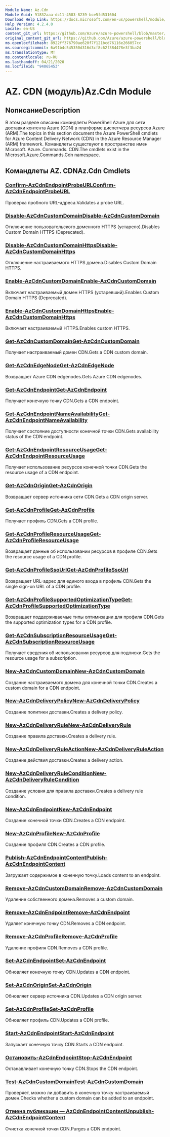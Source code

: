 ```yaml
---
Module Name: Az.Cdn
Module Guid: 91832aaa-dc11-4583-8239-bce5fd531604
Download Help Link: https://docs.microsoft.com/en-us/powershell/module/az.cdn
Help Version: 4.2.4.0
Locale: en-US
content_git_url: https://github.com/Azure/azure-powershell/blob/master/src/Cdn/Cdn/help/Az.Cdn.md
original_content_git_url: https://github.com/Azure/azure-powershell/blob/master/src/Cdn/Cdn/help/Az.Cdn.md
ms.openlocfilehash: 8922ff376790ae620f7f121bcd76116e266057cc
ms.sourcegitcommit: 6a91b4c545350d316d3cf8c62f384478e3f3ba24
ms.translationtype: MT
ms.contentlocale: ru-RU
ms.lasthandoff: 04/21/2020
ms.locfileid: "94065453"
---
```

# <span data-ttu-id="0c5d9-101">AZ. CDN (модуль)</span><span class="sxs-lookup"><span data-stu-id="0c5d9-101">Az.Cdn Module</span></span>
## <span data-ttu-id="0c5d9-102">Nописание</span><span class="sxs-lookup"><span data-stu-id="0c5d9-102">Description</span></span>
<span data-ttu-id="0c5d9-103">В этом разделе описаны командлеты PowerShell Azure для сети доставки контента Azure (CDN) в платформе диспетчера ресурсов Azure (ARM).</span><span class="sxs-lookup"><span data-stu-id="0c5d9-103">The topics in this section document the Azure PowerShell cmdlets for Azure Content Delivery Network (CDN) in the Azure Resource Manager (ARM) framework.</span></span> <span data-ttu-id="0c5d9-104">Командлеты существуют в пространстве имен Microsoft. Azure. Commands. CDN.</span><span class="sxs-lookup"><span data-stu-id="0c5d9-104">The cmdlets exist in the Microsoft.Azure.Commands.Cdn namespace.</span></span>

## <span data-ttu-id="0c5d9-105">Командлеты AZ. CDN</span><span class="sxs-lookup"><span data-stu-id="0c5d9-105">Az.Cdn Cmdlets</span></span>
### [<span data-ttu-id="0c5d9-106">Confirm-AzCdnEndpointProbeURL</span><span class="sxs-lookup"><span data-stu-id="0c5d9-106">Confirm-AzCdnEndpointProbeURL</span></span>](Confirm-AzCdnEndpointProbeURL.md)
<span data-ttu-id="0c5d9-107">Проверка пробного URL-адреса.</span><span class="sxs-lookup"><span data-stu-id="0c5d9-107">Validates a probe URL.</span></span>

### [<span data-ttu-id="0c5d9-108">Disable-AzCdnCustomDomain</span><span class="sxs-lookup"><span data-stu-id="0c5d9-108">Disable-AzCdnCustomDomain</span></span>](Disable-AzCdnCustomDomain.md)
<span data-ttu-id="0c5d9-109">Отключение пользовательского доменного HTTPS (устарело).</span><span class="sxs-lookup"><span data-stu-id="0c5d9-109">Disables Custom Domain HTTPS (Deprecated).</span></span>

### [<span data-ttu-id="0c5d9-110">Disable-AzCdnCustomDomainHttps</span><span class="sxs-lookup"><span data-stu-id="0c5d9-110">Disable-AzCdnCustomDomainHttps</span></span>](Disable-AzCdnCustomDomainHttps.md)
<span data-ttu-id="0c5d9-111">Отключение настраиваемого HTTPS домена.</span><span class="sxs-lookup"><span data-stu-id="0c5d9-111">Disables Custom Domain HTTPS.</span></span>

### [<span data-ttu-id="0c5d9-112">Enable-AzCdnCustomDomain</span><span class="sxs-lookup"><span data-stu-id="0c5d9-112">Enable-AzCdnCustomDomain</span></span>](Enable-AzCdnCustomDomain.md)
<span data-ttu-id="0c5d9-113">Включает настраиваемый домен HTTPS (устаревший).</span><span class="sxs-lookup"><span data-stu-id="0c5d9-113">Enables Custom Domain HTTPS (Deprecated).</span></span>

### [<span data-ttu-id="0c5d9-114">Enable-AzCdnCustomDomainHttps</span><span class="sxs-lookup"><span data-stu-id="0c5d9-114">Enable-AzCdnCustomDomainHttps</span></span>](Enable-AzCdnCustomDomainHttps.md)
<span data-ttu-id="0c5d9-115">Включает настраиваемый HTTPS.</span><span class="sxs-lookup"><span data-stu-id="0c5d9-115">Enables custom HTTPS.</span></span>

### [<span data-ttu-id="0c5d9-116">Get-AzCdnCustomDomain</span><span class="sxs-lookup"><span data-stu-id="0c5d9-116">Get-AzCdnCustomDomain</span></span>](Get-AzCdnCustomDomain.md)
<span data-ttu-id="0c5d9-117">Получает настраиваемый домен CDN.</span><span class="sxs-lookup"><span data-stu-id="0c5d9-117">Gets a CDN custom domain.</span></span>

### [<span data-ttu-id="0c5d9-118">Get-AzCdnEdgeNode</span><span class="sxs-lookup"><span data-stu-id="0c5d9-118">Get-AzCdnEdgeNode</span></span>](Get-AzCdnEdgeNode.md)
<span data-ttu-id="0c5d9-119">Возвращает Azure CDN edgenodes.</span><span class="sxs-lookup"><span data-stu-id="0c5d9-119">Gets Azure CDN edgenodes.</span></span>

### [<span data-ttu-id="0c5d9-120">Get-AzCdnEndpoint</span><span class="sxs-lookup"><span data-stu-id="0c5d9-120">Get-AzCdnEndpoint</span></span>](Get-AzCdnEndpoint.md)
<span data-ttu-id="0c5d9-121">Получает конечную точку CDN.</span><span class="sxs-lookup"><span data-stu-id="0c5d9-121">Gets a CDN endpoint.</span></span>

### [<span data-ttu-id="0c5d9-122">Get-AzCdnEndpointNameAvailability</span><span class="sxs-lookup"><span data-stu-id="0c5d9-122">Get-AzCdnEndpointNameAvailability</span></span>](Get-AzCdnEndpointNameAvailability.md)
<span data-ttu-id="0c5d9-123">Получает состояние доступности конечной точки CDN.</span><span class="sxs-lookup"><span data-stu-id="0c5d9-123">Gets availability status of the CDN endpoint.</span></span>

### [<span data-ttu-id="0c5d9-124">Get-AzCdnEndpointResourceUsage</span><span class="sxs-lookup"><span data-stu-id="0c5d9-124">Get-AzCdnEndpointResourceUsage</span></span>](Get-AzCdnEndpointResourceUsage.md)
<span data-ttu-id="0c5d9-125">Получает использование ресурсов конечной точки CDN.</span><span class="sxs-lookup"><span data-stu-id="0c5d9-125">Gets the resource usage of a CDN endpoint.</span></span>

### [<span data-ttu-id="0c5d9-126">Get-AzCdnOrigin</span><span class="sxs-lookup"><span data-stu-id="0c5d9-126">Get-AzCdnOrigin</span></span>](Get-AzCdnOrigin.md)
<span data-ttu-id="0c5d9-127">Возвращает сервер источника сети CDN.</span><span class="sxs-lookup"><span data-stu-id="0c5d9-127">Gets a CDN origin server.</span></span>

### [<span data-ttu-id="0c5d9-128">Get-AzCdnProfile</span><span class="sxs-lookup"><span data-stu-id="0c5d9-128">Get-AzCdnProfile</span></span>](Get-AzCdnProfile.md)
<span data-ttu-id="0c5d9-129">Получает профиль CDN.</span><span class="sxs-lookup"><span data-stu-id="0c5d9-129">Gets a CDN profile.</span></span>

### [<span data-ttu-id="0c5d9-130">Get-AzCdnProfileResourceUsage</span><span class="sxs-lookup"><span data-stu-id="0c5d9-130">Get-AzCdnProfileResourceUsage</span></span>](Get-AzCdnProfileResourceUsage.md)
<span data-ttu-id="0c5d9-131">Возвращает данные об использовании ресурсов в профиле CDN.</span><span class="sxs-lookup"><span data-stu-id="0c5d9-131">Gets the resource usage of a CDN profile.</span></span>

### [<span data-ttu-id="0c5d9-132">Get-AzCdnProfileSsoUrl</span><span class="sxs-lookup"><span data-stu-id="0c5d9-132">Get-AzCdnProfileSsoUrl</span></span>](Get-AzCdnProfileSsoUrl.md)
<span data-ttu-id="0c5d9-133">Возвращает URL-адрес для единого входа в профиль CDN.</span><span class="sxs-lookup"><span data-stu-id="0c5d9-133">Gets the single sign-on URL of a CDN profile.</span></span>

### [<span data-ttu-id="0c5d9-134">Get-AzCdnProfileSupportedOptimizationType</span><span class="sxs-lookup"><span data-stu-id="0c5d9-134">Get-AzCdnProfileSupportedOptimizationType</span></span>](Get-AzCdnProfileSupportedOptimizationType.md)
<span data-ttu-id="0c5d9-135">Возвращает поддерживаемые типы оптимизации для профиля CDN.</span><span class="sxs-lookup"><span data-stu-id="0c5d9-135">Gets the supported optimization types for a CDN profile.</span></span>

### [<span data-ttu-id="0c5d9-136">Get-AzCdnSubscriptionResourceUsage</span><span class="sxs-lookup"><span data-stu-id="0c5d9-136">Get-AzCdnSubscriptionResourceUsage</span></span>](Get-AzCdnSubscriptionResourceUsage.md)
<span data-ttu-id="0c5d9-137">Получает сведения об использовании ресурсов для подписки.</span><span class="sxs-lookup"><span data-stu-id="0c5d9-137">Gets the resource usage for a subscription.</span></span>

### [<span data-ttu-id="0c5d9-138">New-AzCdnCustomDomain</span><span class="sxs-lookup"><span data-stu-id="0c5d9-138">New-AzCdnCustomDomain</span></span>](New-AzCdnCustomDomain.md)
<span data-ttu-id="0c5d9-139">Создание настраиваемого домена для конечной точки CDN.</span><span class="sxs-lookup"><span data-stu-id="0c5d9-139">Creates a custom domain for a CDN endpoint.</span></span>

### [<span data-ttu-id="0c5d9-140">New-AzCdnDeliveryPolicy</span><span class="sxs-lookup"><span data-stu-id="0c5d9-140">New-AzCdnDeliveryPolicy</span></span>](New-AzCdnDeliveryPolicy.md)
<span data-ttu-id="0c5d9-141">Создание политики доставки.</span><span class="sxs-lookup"><span data-stu-id="0c5d9-141">Creates a delivery policy.</span></span>

### [<span data-ttu-id="0c5d9-142">New-AzCdnDeliveryRule</span><span class="sxs-lookup"><span data-stu-id="0c5d9-142">New-AzCdnDeliveryRule</span></span>](New-AzCdnDeliveryRule.md)
<span data-ttu-id="0c5d9-143">Создание правила доставки.</span><span class="sxs-lookup"><span data-stu-id="0c5d9-143">Creates a delivery rule.</span></span>

### [<span data-ttu-id="0c5d9-144">New-AzCdnDeliveryRuleAction</span><span class="sxs-lookup"><span data-stu-id="0c5d9-144">New-AzCdnDeliveryRuleAction</span></span>](New-AzCdnDeliveryRuleAction.md)
<span data-ttu-id="0c5d9-145">Создание действия доставки.</span><span class="sxs-lookup"><span data-stu-id="0c5d9-145">Creates a delivery action.</span></span>

### [<span data-ttu-id="0c5d9-146">New-AzCdnDeliveryRuleCondition</span><span class="sxs-lookup"><span data-stu-id="0c5d9-146">New-AzCdnDeliveryRuleCondition</span></span>](New-AzCdnDeliveryRuleCondition.md)
<span data-ttu-id="0c5d9-147">Создание условия для правила доставки.</span><span class="sxs-lookup"><span data-stu-id="0c5d9-147">Creates a delivery rule condition.</span></span>

### [<span data-ttu-id="0c5d9-148">New-AzCdnEndpoint</span><span class="sxs-lookup"><span data-stu-id="0c5d9-148">New-AzCdnEndpoint</span></span>](New-AzCdnEndpoint.md)
<span data-ttu-id="0c5d9-149">Создание конечной точки CDN.</span><span class="sxs-lookup"><span data-stu-id="0c5d9-149">Creates a CDN endpoint.</span></span>

### [<span data-ttu-id="0c5d9-150">New-AzCdnProfile</span><span class="sxs-lookup"><span data-stu-id="0c5d9-150">New-AzCdnProfile</span></span>](New-AzCdnProfile.md)
<span data-ttu-id="0c5d9-151">Создание профиля CDN.</span><span class="sxs-lookup"><span data-stu-id="0c5d9-151">Creates a CDN profile.</span></span>

### [<span data-ttu-id="0c5d9-152">Publish-AzCdnEndpointContent</span><span class="sxs-lookup"><span data-stu-id="0c5d9-152">Publish-AzCdnEndpointContent</span></span>](Publish-AzCdnEndpointContent.md)
<span data-ttu-id="0c5d9-153">Загружает содержимое в конечную точку.</span><span class="sxs-lookup"><span data-stu-id="0c5d9-153">Loads content to an endpoint.</span></span>

### [<span data-ttu-id="0c5d9-154">Remove-AzCdnCustomDomain</span><span class="sxs-lookup"><span data-stu-id="0c5d9-154">Remove-AzCdnCustomDomain</span></span>](Remove-AzCdnCustomDomain.md)
<span data-ttu-id="0c5d9-155">Удаление собственного домена.</span><span class="sxs-lookup"><span data-stu-id="0c5d9-155">Removes a custom domain.</span></span>

### [<span data-ttu-id="0c5d9-156">Remove-AzCdnEndpoint</span><span class="sxs-lookup"><span data-stu-id="0c5d9-156">Remove-AzCdnEndpoint</span></span>](Remove-AzCdnEndpoint.md)
<span data-ttu-id="0c5d9-157">Удаляет конечную точку CDN.</span><span class="sxs-lookup"><span data-stu-id="0c5d9-157">Removes a CDN endpoint.</span></span>

### [<span data-ttu-id="0c5d9-158">Remove-AzCdnProfile</span><span class="sxs-lookup"><span data-stu-id="0c5d9-158">Remove-AzCdnProfile</span></span>](Remove-AzCdnProfile.md)
<span data-ttu-id="0c5d9-159">Удаление профиля CDN.</span><span class="sxs-lookup"><span data-stu-id="0c5d9-159">Removes a CDN profile.</span></span>

### [<span data-ttu-id="0c5d9-160">Set-AzCdnEndpoint</span><span class="sxs-lookup"><span data-stu-id="0c5d9-160">Set-AzCdnEndpoint</span></span>](Set-AzCdnEndpoint.md)
<span data-ttu-id="0c5d9-161">Обновляет конечную точку CDN.</span><span class="sxs-lookup"><span data-stu-id="0c5d9-161">Updates a CDN endpoint.</span></span>

### [<span data-ttu-id="0c5d9-162">Set-AzCdnOrigin</span><span class="sxs-lookup"><span data-stu-id="0c5d9-162">Set-AzCdnOrigin</span></span>](Set-AzCdnOrigin.md)
<span data-ttu-id="0c5d9-163">Обновляет сервер источника CDN.</span><span class="sxs-lookup"><span data-stu-id="0c5d9-163">Updates a CDN origin server.</span></span>

### [<span data-ttu-id="0c5d9-164">Set-AzCdnProfile</span><span class="sxs-lookup"><span data-stu-id="0c5d9-164">Set-AzCdnProfile</span></span>](Set-AzCdnProfile.md)
<span data-ttu-id="0c5d9-165">Обновляет профиль CDN.</span><span class="sxs-lookup"><span data-stu-id="0c5d9-165">Updates a CDN profile.</span></span>

### [<span data-ttu-id="0c5d9-166">Start-AzCdnEndpoint</span><span class="sxs-lookup"><span data-stu-id="0c5d9-166">Start-AzCdnEndpoint</span></span>](Start-AzCdnEndpoint.md)
<span data-ttu-id="0c5d9-167">Запускает конечную точку CDN.</span><span class="sxs-lookup"><span data-stu-id="0c5d9-167">Starts a CDN endpoint.</span></span>

### [<span data-ttu-id="0c5d9-168">Остановить-AzCdnEndpoint</span><span class="sxs-lookup"><span data-stu-id="0c5d9-168">Stop-AzCdnEndpoint</span></span>](Stop-AzCdnEndpoint.md)
<span data-ttu-id="0c5d9-169">Останавливает конечную точку CDN.</span><span class="sxs-lookup"><span data-stu-id="0c5d9-169">Stops the CDN endpoint.</span></span>

### [<span data-ttu-id="0c5d9-170">Test-AzCdnCustomDomain</span><span class="sxs-lookup"><span data-stu-id="0c5d9-170">Test-AzCdnCustomDomain</span></span>](Test-AzCdnCustomDomain.md)
<span data-ttu-id="0c5d9-171">Проверяет, можно ли добавить в конечную точку настраиваемый домен.</span><span class="sxs-lookup"><span data-stu-id="0c5d9-171">Checks whether a custom domain can be added to an endpoint.</span></span>

### [<span data-ttu-id="0c5d9-172">Отмена публикации — AzCdnEndpointContent</span><span class="sxs-lookup"><span data-stu-id="0c5d9-172">Unpublish-AzCdnEndpointContent</span></span>](Unpublish-AzCdnEndpointContent.md)
<span data-ttu-id="0c5d9-173">Очистка конечной точки CDN.</span><span class="sxs-lookup"><span data-stu-id="0c5d9-173">Purges a CDN endpoint.</span></span>

